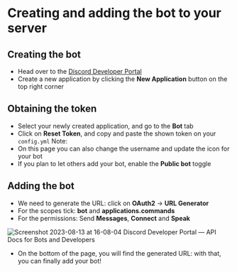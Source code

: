 # Creating and adding the bot to your server
## Creating the bot
- Head over to the [Discord Developer Portal](https://discord.com/developers/applications)
- Create a new application by clicking the **New Application** button on the top right corner

## Obtaining the token
- Select your newly created application, and go to the **Bot** tab
- Click on **Reset Token**, and copy and paste the shown token on your `config.yml`
  Note:
- On this page you can also change the username and update the icon for your bot
- If you plan to let others add your bot, enable the **Public bot** toggle

## Adding the bot
- We need to generate the URL: click on **OAuth2** -> **URL Generator**
- For the scopes tick: **bot** and **applications.commands**
- For the permissions: Send **Messages**, **Connect** and **Speak**


![Screenshot 2023-08-13 at 16-08-04 Discord Developer Portal — API Docs for Bots and Developers](https://github.com/TheTipo01/YADMB/assets/10187614/94859744-285d-4130-b526-a4ea3f49994a)


- On the bottom of the page, you will find the generated URL: with that, you can finally add your bot!
